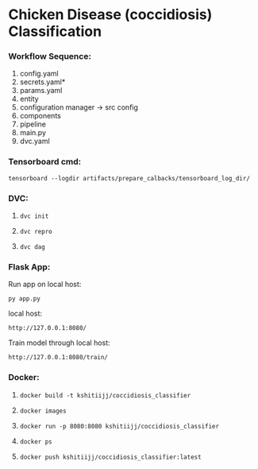 # Chicken Disease (coccidiosis) Classification

### Workflow Sequence:

1. config.yaml
2. secrets.yaml*
3. params.yaml
4. entity
5. configuration manager -> src config
6. components
7. pipeline
8. main.py
9. dvc.yaml

### Tensorboard cmd:

```
tensorboard --logdir artifacts/prepare_calbacks/tensorboard_log_dir/
```

### DVC:

1. ```
   dvc init
   ```
2. ```
   dvc repro
   ```
3. ```
   dvc dag
   ```

### Flask App:

Run app on local host:

```
py app.py
```

local host:

```
http://127.0.0.1:8080/
```

Train model through local host:

```
http://127.0.0.1:8080/train/
```

### Docker:

1. ```
   docker build -t kshitiijj/coccidiosis_classifier
   ```
2. ```
   docker images
   ```
3. ```
   docker run -p 8080:8080 kshitiijj/coccidiosis_classifier
   ```
4. ```
   docker ps
   ```
5. ```
   docker push kshitiijj/coccidiosis_classifier:latest
   ```